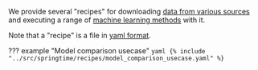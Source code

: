<!--
SPDX-FileCopyrightText: 2023 Springtime authors

SPDX-License-Identifier: Apache-2.0
-->

We provide several "recipes" for downloading [data from various
sources](https://springtime.readthedocs.io/en/latest/datasets/) and executing a
range of [machine learning
methods](https://springtime.readthedocs.io/en/latest/models/) with it.

Note that a "recipe" is a file in [yaml format](https://yaml.org/).

??? example "Model comparison usecase"
    ```yaml
    {% include "../src/springtime/recipes/model_comparison_usecase.yaml" %}
    ```